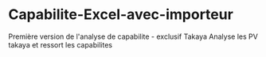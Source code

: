 # Capabilite-Excel-avec-importeur
Première version de l'analyse de capabilite - exclusif Takaya
Analyse les PV takaya et ressort les capabilites
